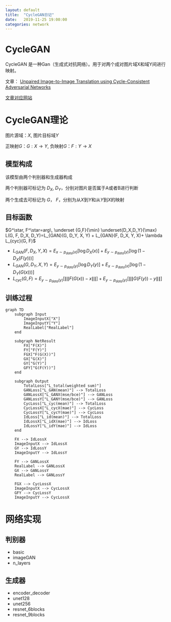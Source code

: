 ```yaml
---
layout: default
title:  "CycleGAN日记"
date:   2019-11-25 19:00:00
categories: network
---
```


# CycleGAN

CycleGAN 是一种Gan（生成式对抗网络）。用于对两个成对图片域X和域Y间进行映射。

文章： [Unpaired Image-to-Image Translation using Cycle-Consistent Adversarial Networks](https://arxiv.org/abs/1703.10593)

[文章对应网站](https://junyanz.github.io/CycleGAN/)

# CycleGAN理论

图片源域：$X$, 图片目标域$Y$

正映射$G$：$G:X \rightarrow Y$, 负映射$G$：$F:Y \rightarrow X$

## 模型构成

该模型由两个判别器和生成器构成

两个判别器可标记为 $D_X$, $D_Y$，分别对图片是否属于A或者B进行判断

两个生成去可标记为 $G$， $F$，分别为从$X$到$Y$和从$Y$到$X$的映射

## 目标函数

$G^\star, F^\star=arg\, \underset {G,F}{\min} \underset{D_X,D_Y}{\max} L(G, F, D_X, D_Y)=L_{GAN}(G, D_Y, X, Y) + L_{GAN}(F, D_X, Y, X)+ \lambda L_{cyc}(G, F)$

* $L_{GAN}(F, D_X, Y, X)=E_{x \sim p_{data}(x)}[\log D_X(x)]+E_{y\sim p_{data}(y)}[\log (1-D_X(F(y)))]$
* $L_{GAN}(G, D_Y, X, Y)=E_{y \sim p_{data}(y)}[\log D_Y(y)]+E_{x\sim p_{data}(x)}[\log (1-D_Y(G(x)))]$
* $L_{cyc}(G, F)=E_{y\sim p_{data}(y)}[\|\|F(G(x))-x\|\|]+E_{y\sim p_{data}(y)}[\|\|G(F(y))-y\|\|]$

## 训练过程

``` mermaid
graph TD
    subgraph Input
        ImageInputX["X"]
        ImageInputY["Y"]
        RealLabel["RealLabel"]
    end

    subgraph NetResult
        FX["F(X)"]
        FY["F(Y)"]
        FGX["F(G(X))"]
        GX["G(X)"]
        GY["G(Y)"]
        GFY["G(F(Y))"]
    end

    subgraph Output
        TotalLoss["L_total(weighted sum)"]
        GANLoss["L_GAN(mean)"] --> TotalLoss
        GANLossX["L_GANX(mse/bce)"] --> GANLoss
        GANLossY["L_GANY(mse/bce)"] --> GANLoss
        CycLoss["L_cyc(mean)"] --> TotalLoss
        CycLossX["L_cycX(mae)"] --> CycLoss
        CycLossY["L_cycY(mae)"] --> CycLoss
        IdLoss["L_id(mean)"] --> TotalLoss
        IdLossX["L_idX(mae)"] --> IdLoss
        IdLossY["L_idY(mae)"] --> IdLoss
    end

    FX --> IdLossX
    ImageInputX --> IdLossX
    GY --> IdLossY
    ImageInputY --> IdLossY

    FY --> GANLossX
    RealLabel --> GANLossX
    GX --> GANLossY
    RealLabel --> GANLossY

    FGX --> CycLossX
    ImageInputX --> CycLossX
    GFY --> CycLossY
    ImageInputY --> CycLossX
```

# 网络实现

## 判别器

* basic
* imageGAN
* n_layers

## 生成器

* encoder_decoder
* unet128
* unet256
* resnet_6blocks
* resnet_9blocks
